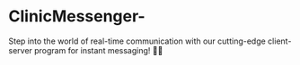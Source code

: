 # ClinicMessenger-
Step into the world of real-time communication with our cutting-edge client-server program for instant messaging! 🚀💬
